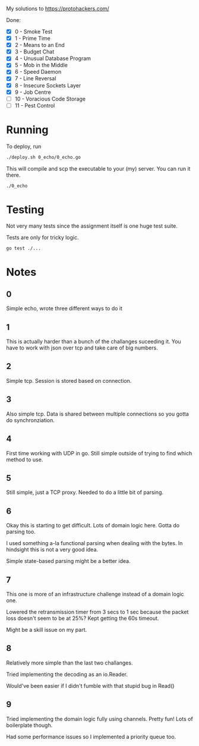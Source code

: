My solutions to https://protohackers.com/

Done:

- [x] 0 - Smoke Test
- [x] 1 - Prime Time
- [x] 2 - Means to an End
- [x] 3 - Budget Chat
- [x] 4 - Unusual Database Program
- [x] 5 - Mob in the Middle
- [x] 6 - Speed Daemon
- [x] 7 - Line Reversal
- [x] 8 - Insecure Sockets Layer
- [x] 9 - Job Centre
- [ ] 10 - Voracious Code Storage
- [ ] 11 - Pest Control

# Running

To deploy, run

```bash
./deploy.sh 0_echo/0_echo.go
```

This will compile and scp the executable to your (my) server. You can run it there.

```bash
./0_echo
```

# Testing

Not very many tests since the assignment itself is one huge test suite.

Tests are only for tricky logic.

```bash
go test ./...
```

# Notes

## 0

Simple echo, wrote three different ways to do it

## 1

This is actually harder than a bunch of the challanges suceeding it. You have to work with json over tcp and take care of big numbers.

## 2

Simple tcp. Session is stored based on connection.

## 3

Also simple tcp. Data is shared between multiple connections so you gotta do synchronziation.

## 4

First time working with UDP in go. Still simple outside of trying to find which method to use.

## 5

Still simple, just a TCP proxy. Needed to do a little bit of parsing.

## 6

Okay this is starting to get difficult. Lots of domain logic here. Gotta do parsing too.

I used something a-la functional parsing when dealing with the bytes. In hindsight this is not a very good idea.

Simple state-based parsing might be a better idea.

## 7

This one is more of an infrastructure challenge instead of a domain logic one.

Lowered the retransmission timer from 3 secs to 1 sec because the packet loss doesn't seem to be at 25%? Kept getting the 60s timeout.

Might be a skill issue on my part.

## 8

Relatively more simple than the last two challanges.

Tried implementing the decoding as an io.Reader.

Would've been easier if I didn't fumble with that stupid bug in Read()

## 9

Tried implementing the domain logic fully using channels. Pretty fun! Lots of boilerplate though.

Had some performance issues so I implemented a priority queue too.
